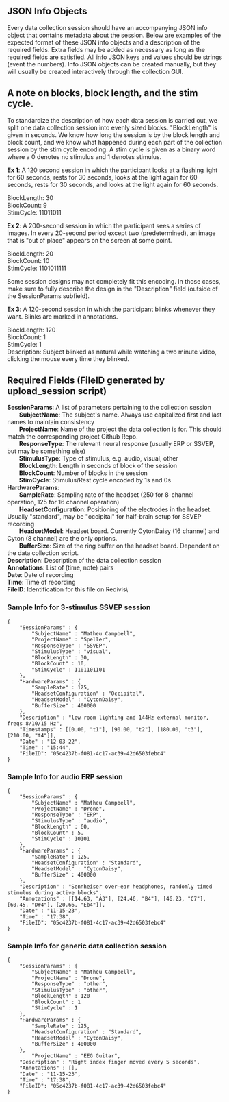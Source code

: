 ## JSON Info Objects
Every data collection session should have an accompanying JSON info object that contains metadata about the session. Below are examples of the expected format of these JSON info objects and a description of the required fields. Extra fields may be added as necessary as long as the required fields are satisfied. All info JSON keys and values should be strings (event the numbers). Info JSON objects can be created manually, but they will usually be created interactively through the collection GUI.

## A note on blocks, block length, and the stim cycle.
To standardize the description of how each data session is carried out, we split one data collection
session into evenly sized blocks. "BlockLength" is given in seconds. We know how long the session is by the block length and block count, and
we know what happened during each part of the collection session by the stim cycle encoding.
A stim cycle is given as a binary word where a 0 denotes no stimulus and 1 denotes stimulus.

**Ex 1**: A 120 second session in which the participant looks at a flashing light for 60 seconds, rests for 30 seconds, looks at the light again for 60 seconds, rests for 30 seconds, and looks at the light again for 60 seconds.

BlockLength: 30\
BlockCount: 9\
StimCycle: 11011011

**Ex 2**: A 200-second session in which the participant sees a series of images. In every 20-second period except two (predetermined), an image that is "out of place" appears on the screen at some point.

BlockLength: 20\
BlockCount: 10\
StimCycle: 1101011111

Some session designs may not completely fit this encoding. In those cases, make sure to fully describe the design in the "Description" field (outside of the SessionParams subfield). 

**Ex 3**: A 120-second session in which the participant blinks whenever they want. Blinks are marked in annotations.

BlockLength: 120\
BlockCount: 1\
StimCycle: 1\
Description: Subject blinked as natural while watching a two minute video, clicking the mouse every time they blinked.

## Required Fields (FileID generated by upload_session script)
**SessionParams**: A list of parameters pertaining to the collection session\
&emsp;&emsp;**SubjectName**: The subject's name. Always use capitalized first and last names to maintain consistency\
&emsp;&emsp;**ProjectName**: Name of the project the data collection is for. This should match the corresponding project Github Repo.\
&emsp;&emsp;**ResponseType**: The relevant neural response (usually ERP or SSVEP, but may be something else)\
&emsp;&emsp;**StimulusType**: Type of stimulus, e.g. audio, visual, other\
&emsp;&emsp;**BlockLength**: Length in seconds of block of the session\
&emsp;&emsp;**BlockCount**: Number of blocks in the session\
&emsp;&emsp;**StimCycle**: Stimulus/Rest cycle encoded by 1s and 0s\
**HardwareParams**:\
&emsp;&emsp;**SampleRate**: Sampling rate of the headset (250 for 8-channel operation, 125 for 16 channel operation)\
&emsp;&emsp;**HeadsetConfiguration**: Positioning of the electrodes in the headset. Usually "standard", may be "occipital" for half-brain setup for SSVEP recording\
&emsp;&emsp;**HeadsetModel**: Headset board. Currently CytonDaisy (16 channel) and Cyton (8 channel) are the only options.\
&emsp;&emsp;**BufferSize**: Size of the ring buffer on the headset board. Dependent on the data collection script.\
**Description**: Description of the data collection session\
**Annotations**: List of (time, note) pairs\
**Date**: Date of recording\
**Time**: Time of recording\
**FileID**: Identification for this file on Redivis\

### Sample Info for 3-stimulus SSVEP session
```
{
    "SessionParams" : {
        "SubjectName" : "Matheu Campbell",
        "ProjectName" : "Speller",
        "ResponseType" : "SSVEP",
        "StimulusType" : "visual",
        "BlockLength" : 30,
        "BlockCount" : 10,
        "StimCycle" : 1101101101
    },
    "HardwareParams" : {
        "SampleRate" : 125,
        "HeadsetConfiguration" : "Occipital",
        "HeadsetModel" : "CytonDaisy",
        "BufferSize" : 400000
    },
    "Description" : "low room lighting and 144Hz external monitor, freqs 8/10/15 Hz",    
    "Timestamps" : [[0.00, "t1"], [90.00, "t2"], [180.00, "t3"], [210.00, "t4"]],
    "Date" : "12-03-22",
    "Time" : "15:44",
    "FileID": "05c4237b-f081-4c17-ac39-42d6503febc4"
}
```

### Sample Info for audio ERP session
```
{
    "SessionParams" : {
        "SubjectName" : "Matheu Campbell",
        "ProjectName" : "Drone",
        "ResponseType" : "ERP",
        "StimulusType" : "audio",
        "BlockLength" : 60,
        "BlockCount" : 5,
        "StimCycle" : 10101
    },
    "HardwareParams" : {
        "SampleRate" : 125,
        "HeadsetConfiguration" : "Standard",
        "HeadsetModel" : "CytonDaisy",
        "BufferSize" : 400000
    },
    "Description" : "Sennheiser over-ear headphones, randomly timed stimulus during active blocks",    
    "Annotations" : [[14.63, "A3"], [24.46, "B4"], [46.23, "C7"], [60.45, "D#4"], [20.66, "Eb4"]],
    "Date" : "11-15-23",
    "Time" : "17:38",
    "FileID": "05c4237b-f081-4c17-ac39-42d6503febc4"
}
```
### Sample Info for generic data collection session
```
{
    "SessionParams" : {
        "SubjectName" : "Matheu Campbell",
        "ProjectName" : "Drone",
        "ResponseType" : "other",
        "StimulusType" : "other",
        "BlockLength" : 120
        "BlockCount" : 1
        "StimCycle" : 1
    },
    "HardwareParams" : {
        "SampleRate" : 125,
        "HeadsetConfiguration" : "Standard",
        "HeadsetModel" : "CytonDaisy",
        "BufferSize" : 400000
    },
        "ProjectName" : "EEG Guitar",
    "Description" : "Right index finger moved every 5 seconds",
    "Annotations" : [],
    "Date" : "11-15-23",
    "Time" : "17:38",
    "FileID": "05c4237b-f081-4c17-ac39-42d6503febc4"
}
```
